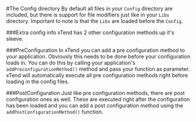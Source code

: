 #The Config directory
By default all files in your `Config` directory are included, but there is support for file modifiers just like in your `Libs` directory. Important to note is that the `Libs` are loaded before the `Config`.

###Extra config info
xTend has 2 other configuration methods up it's sleeve.

###PreConfiguration
In xTend you can add a pre configuration method to your application. Obviously this needs to be done before your configuration loads in. You can do this by calling your application's `addPreconfigurationMethod()` method and pass your function as parameter. xTend will automatically execute all pre configuration methods right before loading in the config files.

###PostConfiguration
Just like pre configuration methods, there are post configuration ones as well. These are executed right after the configuration has been loaded and you can add a post configuration method using the `addPostConfigurationMethod()` function.
